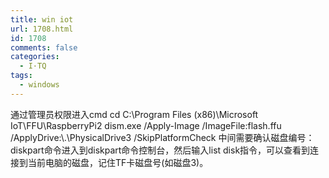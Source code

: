 ```yaml
---
title: win iot
url: 1708.html
id: 1708
comments: false
categories:
  - I·TQ
tags:
  - windows
---
```


通过管理员权限进入cmd cd C:\\Program Files (x86)\\Microsoft IoT\\FFU\\RaspberryPi2 dism.exe /Apply-Image /ImageFile:flash.ffu /ApplyDrive:\\\.\\PhysicalDrive3 /SkipPlatformCheck 中间需要确认磁盘编号： diskpart命令进入到diskpart命令控制台，然后输入list disk指令，可以查看到连接到当前电脑的磁盘，记住TF卡磁盘号(如磁盘3)。